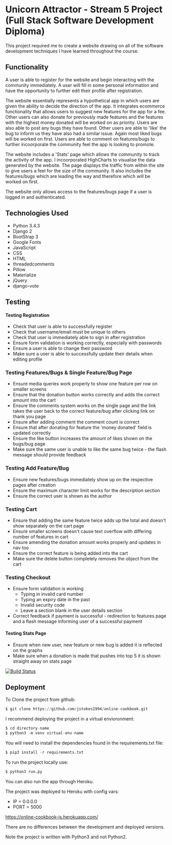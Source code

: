 # Unicorn Attractor - Stream 5 Project (Full Stack Software Development Diploma)

This project required me to create a website drawing on all of the software
development techniques I have learned throughout the course. 

## Functionality

A user is able to register for the website and begin interacting with the 
community immediately. A user will fill in some personal information and have 
the opportunity to further edit their profile after registration.

The website essentially represents a hypothetical app in which users are given 
the ability to decide the direction of the app. It integrates ecommerce
functionality that allows users to suggest new features for the app for a fee. 
Other users can also donate for previously made features and the features with
the highest money donated will be worked on as priority. Users are also able to 
post any bugs they have found. Other users are able to 'like' the bug to inform
us they have also had a similar issue. Again most liked bugs will be worked on 
first. Users are able to comment on features/bugs to further incoorporate the
community feel the app is looking to promote.

The website includes a 'Stats' page which allows the community to track the
activity of the app. I incoorporated HighCharts to visualise the data generated
by the website. The page displays the traffic from within the site to give 
users a feel for the size of the community. It also includes the features/bugs
which are leading the way and therefore which will be worked on first.

The website only allows access to the features/bugs page if a user is logged
in and authenticated.

## Technologies Used

- Python 3.4.3
- Django 2
- BootStrap 3
- Google Fonts
- JavaScript
- CSS
- HTML
- threadedcomments
- Pillow
- Materialize
- jQuery
- django-vote

## Testing

#### Testing Registration

- Check that user is able to successfully register
- Check that username/email must be unique to others
- Check that user is immediately able to sign in after registration
- Ensure form validation is working correctly, especially with passwords
- Ensure a user is able to change their password
- Make sure a user is able to successfully update their details when editing
profile

### Testing Features/Bugs & Single Feature/Bug Page

- Ensure media queries work properly to show one feature per row on smaller
screens
- Ensure that the donation button works correctly and adds the correct amount
into the cart
- Ensure the comments system works on the single page and the link takes the
user back to the correct feature/bug after clicking link on thank you page
- Ensure after adding comment the comment count is correct
- Ensure that after donating for feature the 'money donated' field is updated
correctly
- Ensure the like button increases the amount of likes shown on the bugs/bug
page
- Make sure the same user is unable to like the same bug twice - the flash
message should provide feedback

### Testing Add Feature/Bug

- Ensure new features/bugs immediately show up on the respective pages after
creation
- Ensure the maximum character limit works for the description section
- Ensure the correct user is shown as the author

### Testing Cart

- Ensure that adding the same feature twice adds up the total and doesn't show
separately on the cart page
- Ensure smaller screens doesn't cause text overflow with differing number of
features in cart
- Ensure amending the donation amount works properly and updates in nav too
- Ensure the correct feature is being added into the cart
- Make sure the delete button completely removes the object from the cart

### Testing Checkout

- Ensure form validation is working
    - Typing in invalid card number 
    - Typing an expiry date in the past
    - Invalid security code
    - Leave a section blank in the user details section
- Correct feedback if payment is successful - redirection to features page
and a flash message informing user of a successful payment

#### Testing Stats Page

- Ensure when new user, new feature or new bug is added it is reflected on the
graphs
- Make sure when a donation is made that pushes into top 5 it is shown straight
away on stats page

[![Build Status](https://travis-ci.org/jstokes1994/UnicornAttractor-Final-Project.svg?branch=master)](https://travis-ci.org/jstokes1994/UnicornAttractor-Final-Project)


## Deployment

To Clone the project from github:

```python
$ git clone https://github.com/jstokes1994/online-cookbook.git
```

I recommend deploying the project in a virtual envioronment:

```python
$ cd directory-name
$ python3 -m venv virtual-env-name
```

You will need to install the dependencies found in the requirements.txt file:

```python
$ pip3 install -r requirements.txt 
```

To run the project locally use:

```python
$ python3 run.py
```

You can also run the app through Heroku.

The project was deployed to Heroku with config vars:

- IP = 0.0.0.0
- PORT = 5000

https://online-cookbook-js.herokuapp.com/

There are no differences between the development and deployed versions.

Note the project is written with Python3 and not Python2.

